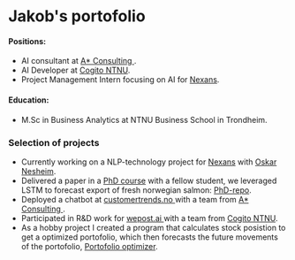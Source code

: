 

<h1> Jakob's portofolio </h1>

<h4>  Positions: </h4>
<ul>
  <li>  AI consultant at <a href="https://www.astarconsulting.no/">A* Consulting </a>. </li>
  <li> AI Developer at <a href="https://www.linkedin.com/company/cogito-ntnu/mycompany/">Cogito NTNU</a>. </li>
  <li> Project Management Intern focusing on AI for <a href="https://www.nexans.no/no/">Nexans</a>. </li>
</ul>
<h4>  Education: </h4>
<ul><li>M.Sc in Business Analytics at NTNU Business School in Trondheim.</li></ul>

<h3> Selection of projects</h3>
<ul>
  <li> Currently  working on a NLP-technology project for <a href="https://www.nexans.no/no/">Nexans</a> with  <a href="https://github.com/oskarnesheim"> Oskar Nesheim</a>.
  <li> Delivered a paper in a <a href="https://www.ntnu.edu/studies/courses/DT8807#tab=omEmnet">PhD course</a> with a fellow student, we leveraged LSTM to forecast export of fresh norwegian salmon: <a href=https://github.com/DataJakob/DT8807-Advanced-Topics-in-Deep-Learning> PhD-repo</a>. </li>
  <li> Deployed a chatbot at <a href="https://www.customertrends.no/"> customertrends.no </a> with a team from <a href="https://www.astarconsulting.no/">A* Consulting </a>.</li>
  <li> Participated in R&D work for <a href="https://wepost.ai/nb/how-wepost-works"> wepost.ai </a>  with a team from <a href="https://www.linkedin.com/company/cogito-ntnu/mycompany/">Cogito NTNU</a>.</li>
  <li> As a hobby project I created a program that calculates stock posistion to get a optimized portofolio, which then forecasts the future movements of the portofolio, <a href= "https://github.com/DataJakob/Hobby-projects/blob/main/PortofolioOptimizationForecasting.ipynb">Portofolio optimizer</a>. </li>
</ul>

<!--<h2> Technologies I work with: </h2>-->
